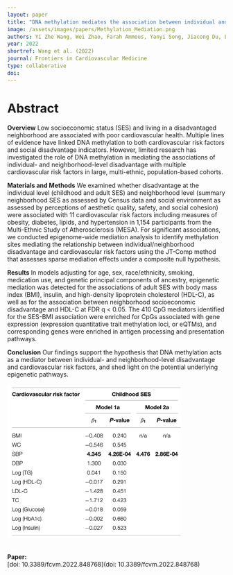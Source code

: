 ```yaml
---
layout: paper
title: "DNA methylation mediates the association between individual and neighborhood social disadvantage and cardiovascular risk factor"
image: /assets/images/papers/Methylation_Mediation.png
authors: Yi Zhe Wang, Wei Zhao, Farah Ammous, Yanyi Song, Jiacong Du, Lulu Shang, Scott M Ratliff, Kari Moore, Kristen M Kelly, Belinda L Needham, Ana V Diez Roux, Yongmei Liu, Kenneth R Butler, Sharon LR Kardia, Bhramar Mukherjee, Xiang Zhou, Jennifer A Smith
year: 2022
shortref: Wang et al. (2022) 
journal: Frontiers in Cardiovascular Medicine
type: collaborative
doi: 
---
```


# Abstract

**Overview**
Low socioeconomic status (SES) and living in a disadvantaged neighborhood are associated with poor cardiovascular health. Multiple lines of evidence have linked DNA methylation to both cardiovascular risk factors and social disadvantage indicators. However, limited research has investigated the role of DNA methylation in mediating the associations of individual- and neighborhood-level disadvantage with multiple cardiovascular risk factors in large, multi-ethnic, population-based cohorts.

**Materials and Methods**
We examined whether disadvantage at the individual level (childhood and adult SES) and neighborhood level (summary neighborhood SES as assessed by Census data and social environment as assessed by perceptions of aesthetic quality, safety, and social cohesion) were associated with 11 cardiovascular risk factors including measures of obesity, diabetes, lipids, and hypertension in 1,154 participants from the Multi-Ethnic Study of Atherosclerosis (MESA). For significant associations, we conducted epigenome-wide mediation analysis to identify methylation sites mediating the relationship between individual/neighborhood disadvantage and cardiovascular risk factors using the JT-Comp method that assesses sparse mediation effects under a composite null hypothesis.

**Results**
In models adjusting for age, sex, race/ethnicity, smoking, medication use, and genetic principal components of ancestry, epigenetic mediation was detected for the associations of adult SES with body mass index (BMI), insulin, and high-density lipoprotein cholesterol (HDL-C), as well as for the association between neighborhood socioeconomic disadvantage and HDL-C at FDR q < 0.05. The 410 CpG mediators identified for the SES-BMI association were enriched for CpGs associated with gene expression (expression quantitative trait methylation loci, or eQTMs), and corresponding genes were enriched in antigen processing and presentation pathways.

**Conclusion**
Our findings support the hypothesis that DNA methylation acts as a mediator between individual- and neighborhood-level disadvantage and cardiovascular risk factors, and shed light on the potential underlying epigenetic pathways. 
<br />

<div class="middle">
    <img src="/assets/images/papers/Methylation_Mediation.png" alt="photo" width="400"/>
</div>

<br />

**Paper:**
<br />
[doi: 10.3389/fcvm.2022.848768](doi: 10.3389/fcvm.2022.848768)

<br />




